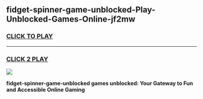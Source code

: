 
## fidget-spinner-game-unblocked-Play-Unblocked-Games-Online-jf2mw
<h3>
<a href="https://premium76.site?title=fidget-spinner-game-unblocked&ref=24A">CLICK TO PLAY</a></h3>
<hr>

<h3>
<a href="https://premium76.site?title=fidget-spinner-game-unblocked&ref=24A">CLICK 2 PLAY</a>
  
</h3>

<a href="https://premium76.site?title=fidget-spinner-game-unblocked&ref=24A"><img src="https://clearcache.store/games.png"></a>


**fidget-spinner-game-unblocked games unblocked: Your Gateway to Fun and Accessible Online Gaming**
